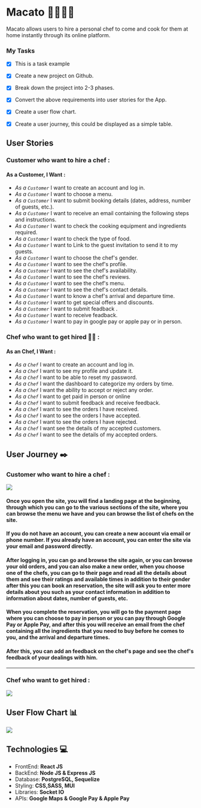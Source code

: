 # Macato :hamburger::meat_on_bone::fried_shrimp::rice: 

Macato allows users to hire a personal chef to come and cook for them at home instantly through its online platform.





### **My Tasks**
- [x] This is a task example
- [x] Create a new project on Github.
- [x] Break down the project into 2-3 phases.
- [x] Convert the above requirements into user stories for the App.
- [x] Create a user flow chart.
- [x] Create a user journey, this could be displayed as a simple table.


## **User Stories**


### **Customer  who want to hire a chef** : 
   #### As a Customer, I Want : 
 - _As a ` Customer `_ I want to create an account and log in.
- _As a ` Customer `_ I want to choose a menu.
- _As a ` Customer `_ I want to submit booking details (dates, address, number of guests, etc.).
- _As a ` Customer `_  I want to receive an email containing the following steps and instructions.
- _As a ` Customer `_ I want to check the cooking equipment and ingredients required.
- _As a ` Customer `_  I want to check the type of food.
- _As a ` Customer `_  I want to Link to the guest invitation to send it to my guests.
- _As a ` Customer `_  I want to choose the chef's gender.
- _As a ` Customer `_ I want to see the chef's profile.
- _As a ` Customer `_ I want to see the chef's availability.
- _As a ` Customer `_ I want to see the chef's reviews.
- _As a ` Customer `_ I want to see the chef's menu.
- _As a ` Customer `_ I want to see the chef's contact details.
- _As a ` Customer `_  I want to know a chef's arrival and departure time.
- _As a ` Customer `_ I want to get special offers and discounts.
- _As a ` Customer `_ I want to submit feadback .
- _As a ` Customer `_ I want to receive feadback.
- _As a ` Customer `_  I want to pay in google pay or apple pay or in person.





### **Chef who want to get hired** :woman_cook: : 
   #### As an Chef, I Want  : 
- _As a ` Chef `_ I want to create an account and log in.
- _As a ` Chef `_ I want to see my profile and update it.
- _As a ` Chef `_ I want to be able to reset my password.
- _As a ` Chef `_ I want the dashboard to categorize my orders by time.
- _As a ` Chef `_ I want the ability to accept or reject any order.
- _As a ` Chef `_ I want to get paid in person or online
- _As a ` Chef `_ I want to submit feedback and receive feedback.
- _As a ` Chef `_ I want to see the orders I have received.
- _As a ` Chef `_ I want to see the orders I have accepted.
- _As a ` Chef `_ I want to see the orders I have rejected.
- _As a ` Chef `_ I want see the details of my accepted customers.
- _As a ` Chef `_ I want to see the details of my accepted orders.


## **User Journey**  :black_nib:
### **Customer  who want to hire a chef** : 

![](https://i.imgur.com/yJDHvSw.png)


#### Once you open the site, you will find a landing page at the beginning, through which you can go to the various sections of the site, where you can browse the menu we have and you can browse the list of chefs on the site.
#### If you do not have an account, you can create a new account via email or phone number. If you already have an account, you can enter the site via your email and password directly.
#### After logging in, you can go and browse the site again, or you can browse your old orders, and you can also make a new order, when you choose one of the chefs, you can go to their page and read all the details about them and see their ratings and available times in addition to their gender after this you can book an reservation, the site will ask you to enter more details about you such as your contact information in addition to information about dates, number of guests, etc.
#### When you complete the reservation, you will go to the payment page where you can choose to pay in person or you can pay through Google Pay or Apple Pay, and after this you will receive an email from the chef containing all the ingredients that you need to buy before he comes to you, and the arrival and departure times.
#### After this, you can add an feedback on the chef's page and see the chef's feedback of your dealings with him.
***
### **Chef who want to get hired** : 
![](https://i.imgur.com/RC2jMxK.png)

## **User Flow Chart** :bar_chart: 
![](https://i.imgur.com/oNyCRRE.png)


## **Technologies** :computer:


- FrontEnd: **React JS**
- BackEnd: **Node JS & Express JS**
- Database: **PostgreSQL, Sequelize**
- Styling: **CSS,SASS, MUI**
- Libraries: **Socket IO**
- APIs: **Google Maps & Google Pay & Apple Pay**


